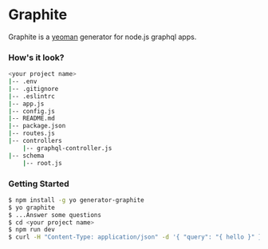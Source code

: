 # Graphite

Graphite is a [yeoman](http://yeoman.io) generator for node.js graphql apps.

### How's it look?

```bash
<your project name>
|-- .env
|-- .gitignore
|-- .eslintrc
|-- app.js
|-- config.js
|-- README.md
|-- package.json
|-- routes.js
|-- controllers
    |-- graphql-controller.js
|-- schema
    |-- root.js
```

### Getting Started

```bash
$ npm install -g yo generator-graphite
$ yo graphite
$ ...Answer some questions
$ cd <your project name>
$ npm run dev
$ curl -H "Content-Type: application/json" -d '{ "query": "{ hello }" }' localhost:3000/query
```
